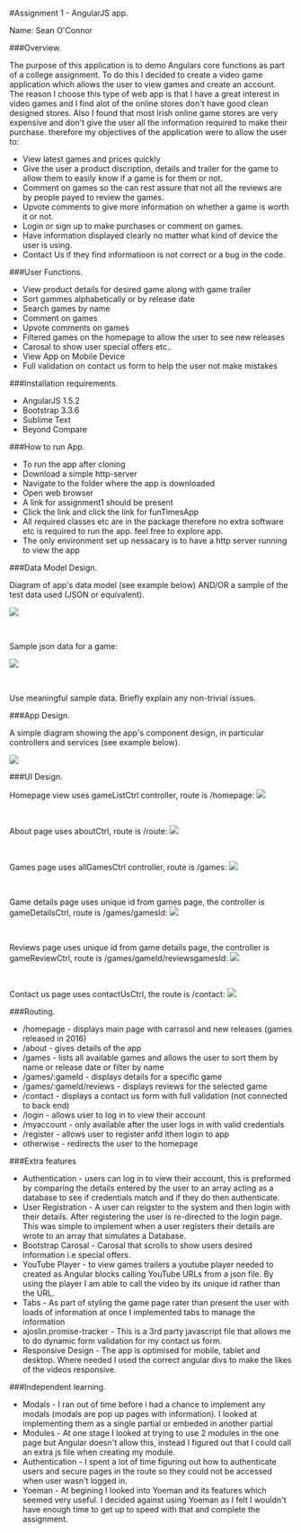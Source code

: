 #Assignment 1 - AngularJS app.

Name: Sean O'Connor

###Overview.

The purpose of this application is to demo Angulars core functions as part of a college assignment. To do this I decided to create a video game application which allows the user to view games and create an account. The reason I choose this type of web app is that I have a great interest in video games and I find alot of the online stores don't have good clean designed stores. Also I found that most Irish online game stores are very expensive and don't give the user all the information required to make their purchase. therefore my objectives of the application were to allow the user to: 

+ View latest games and prices quickly 
+ Give the user a product discription, details and trailer for the game to allow them to easily know if a game is for them or not. 
+ Comment on games so the can rest assure that not all the reviews are by people payed to review the games. 
+ Upvote comments to give more information on whether a game is worth it or not. 
+ Login or sign up to make purchases or comment on games. 
+ Have information displayed clearly no matter what kind of device the user is using. 
+ Contact Us if they find informatioon is not correct or a bug in the code.  


###User Functions.
 
 + View product details for desired game along with game trailer 
 + Sort gammes alphabetically or by release date
 + Search games by name
 + Comment on games
 + Upvote comments on games
 + Filtered games on the homepage to allow the user to see new releases
 + Carosal to show user special offers etc..
 + View App on Mobile Device
 + Full validation on contact us form to help the user not make mistakes

###Installation requirements.

+ AngularJS 1.5.2
+ Bootstrap 3.3.6
+ Sublime Text
+ Beyond Compare

###How to run App.

+ To run the app after cloning
+ Download a simple http-server 
+ Navigate to the folder where the app is downloaded
+ Open web browser
+ A link for assignment1 should be present
+ Click the link and click the link for funTimesApp
+ All required classes etc are in the package therefore no extra software etc is required to run the app. 
feel free to explore app. 
+ The only environment set up nessacary is to have a http server running to view the app

###Data Model Design.

Diagram of app's data model (see example below) AND/OR a sample of the test data used (JSON or equivalent).

![][image1]

<br>

Sample json data for a game:

![][image2]

<br>

Use meaningful sample data. Briefly explain any non-trivial issues.

###App Design.

A simple diagram showing the app's component design, in particular controllers and services (see example below).

![][image3]

###UI Design.

Homepage view uses gameListCtrl controller, route is /homepage:
![][image4]

<br>

About page uses aboutCtrl, route is /route:
![][image5]

<br>

Games page uses allGamesCtrl controller, route is /games:
![][image6]

<br>

Game details page uses unique id from games page, the controller is gameDetailsCtrl, route is /games/gamesId:
![][image7]

<br>

Reviews page uses unique id from game details page, the controller is gameReviewCtrl, route is /games/gameId/reviewsgamesId:
![][image8]

<br>

Contact us page uses contactUsCtrl, the route is /contact:
![][image9]

###Routing.

+ /homepage - displays main page with carrasol and new releases (games released in 2016)
+ /about - gives details of the app 
+ /games - lists all available games and allows the user to sort them by name or release date or filter by name
+ /games/:gameId - displays details for a specific game
+ /games/:gameId/reviews - displays reviews for the selected game
+ /contact - displays a contact us form with full validation (not connected to back end)
+ /login - allows user to log in to view their account
+ /myaccount - only available after the user logs in with valid credentials
+ /register - allows user to register anfd lthen login to app
+ otherwise - redirects the user to the homepage

###Extra features

+ Authentication - users can log in to view their account, this is preformed by comparing the details entered by the user to an array acting as a database to see if credentials match and if they do then authenticate. 
+ User Registration - A user can reigster to the system and then login with their details. After registering the user is re-directed to the login page. This was simple to implement when a user registers their details are wrote to an array that simulates a Database. 
+ Bootstrap Carosal - Carosal that scrolls to show users desired information i.e special offers. 
+ YouTube Player - to view games trailers a youtube player needed to created as Angular blocks calling YouTube URLs from a json file. By using the player I am able to call the video by its unique id rather than the URL. 
+ Tabs - As part of styling the game page rater than present the user with loads of information at once I implemented tabs to manage the information
+ ajoslin.promise-tracker - This is a 3rd party javascript file that allows me to do dynamic form validation for my contact us form. 
+ Responsive Design - The app is optimised for mobile, tablet and desktop. Where needed I used the correct angular divs to make the likes of the videos responsive. 

###Independent learning.
+ Modals - I ran out of time before i had a chance to implement any modals (modals are pop up pages with information). I looked at implementing them as a single partial or embeded in another partial
+ Modules - At one stage I looked at trying to use 2 modules in the one page but Angular doesn't allow this, instead I figured out that I could call an extra js file when creating my module. 
+ Authentication - I spent a lot of time figuring out how to authenticate users and secure pages in the route so they could not be accessed when user wasn't logged in. 
+ Yoeman - At begining I looked into Yoeman and its features which seemed very useful. I decided against using Yoeman as I felt I wouldn't have enough time to get up to speed with that and complete the assignment. 

[image1]: ./model.png
[image2]: ./gameJsonData.png
[image3]: ./componentDesign.png
[image4]: ./homepage.png
[image5]: ./about.png
[image6]: ./allGames.png
[image7]: ./gameDetails.png
[image8]: ./reviews.png
[image9]: ./contactUs.png
